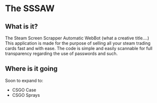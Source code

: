 # The SSSAW
## What is it?
The Steam Screen Scrapper Automatic WebBot (what a creative title....) This application is made for the purpose of selling all your steam trading cards fast and with ease. The code is simple and easily scannable for full transparency regarding the use of passwords and such.
## Where is it going
Soon to expand to: 
* CSGO Case
* CSGO Sprays

